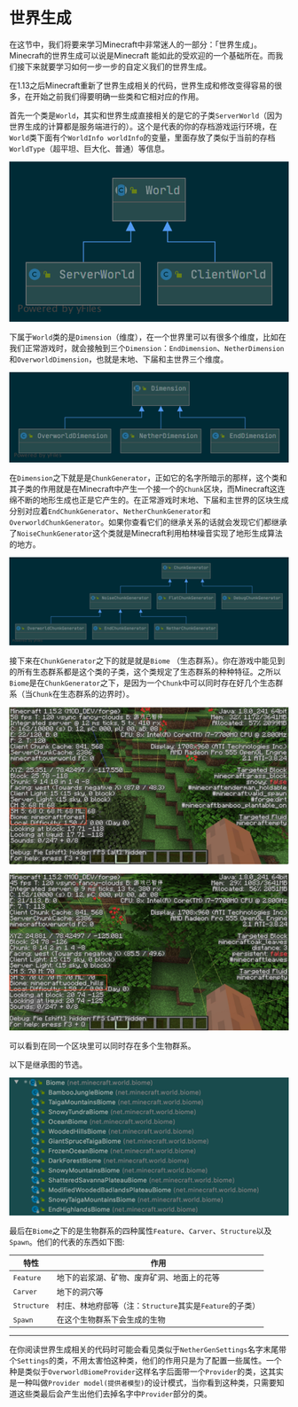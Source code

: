 # 世界生成

在这节中，我们将要来学习Minecraft中非常迷人的一部分：「世界生成」。Minecraft的世界生成可以说是Minecraft 能如此的受欢迎的一个基础所在。而我们接下来就要学习如何一步一步的自定义我们的世界生成。

在1.13之后Minecraft重新了世界生成相关的代码，世界生成和修改变得容易的很多，在开始之前我们得要明确一些类和它相对应的作用。

首先一个类是`World`，其实和世界生成直接相关的是它的子类`ServerWorld`（因为世界生成的计算都是服务端进行的）。这个是代表的你的存档游戏运行环境，在`World`类下面有个`WorldInfo worldInfo`的变量，里面存放了类似于当前的存档`WorldType`（超平坦、巨大化、普通）等信息。

![world](intro.assets/world.png)

下属于`World`类的是`Dimension`（维度），在一个世界里可以有很多个维度，比如在我们正常游戏时，就会接触到三个`Dimension`：`EndDimension`、`NetherDimension`和`OverworldDimension`，也就是末地、下届和主世界三个维度。

![dimension](intro.assets/dimension.png)

在`Dimension`之下就是是`ChunkGenerator`，正如它的名字所暗示的那样，这个类和其子类的作用就是在Minecraft中产生一个接一个的`Chunk`区块，而Minecraft这连绵不断的地形生成也正是它产生的。在正常游戏时末地、下届和主世界的区块生成分别对应着`EndChunkGenerator`、`NetherChunkGenerator`和`OverworldChunkGenerator`。如果你查看它们的继承关系的话就会发现它们都继承了`NoiseChunkGenerator`这个类就是Minecraft利用柏林噪音实现了地形生成算法的地方。

![chunkgenerator](intro.assets/chunkgenerator.png)

接下来在`ChunkGenerator`之下的就是就是`Biome` （生态群系）。你在游戏中能见到的所有生态群系都是这个类的子类，这个类规定了生态群系的种种特征。之所以`Biome`是在`ChunkGenerator`之下，是因为一个`Chunk`中可以同时存在好几个生态群系（当`Chunk`在生态群系的边界时）。

![biome1](intro.assets/biome1.jpg)

![biome2](intro.assets/biome2.jpg)

可以看到在同一个区块里可以同时存在多个生物群系。

以下是继承图的节选。

![image-20200510174915212](intro.assets/image-20200510174915212.png)

最后在`Biome`之下的是生物群系的四种属性`Feature`、`Carver`、`Structure`以及`Spawn`。他们的代表的东西如下图:

| 特性        | 作用                                                     |
| ----------- | -------------------------------------------------------- |
| `Feature`   | 地下的岩浆湖、矿物、废弃矿洞、地面上的花等               |
| `Carver`    | 地下的洞穴等                                             |
| `Structure` | 村庄、林地府邸等（注：`Structure`其实是`Feature`的子类） |
| `Spawn`     | 在这个生物群系下会生成的生物                             |

---

在你阅读世界生成相关的代码时可能会看见类似于`NetherGenSettings`名字末尾带个`Settings`的类，不用太害怕这种类，他们的作用只是为了配置一些属性。一个种是类似于`OverworldBiomeProvider`这样名字后面带一个`Provider`的类，这其实是一种叫做`Provider model(提供者模型)`的设计模式，当你看到这种类，只需要知道这些类最后会产生出他们去掉名字中`Provider`部分的类。